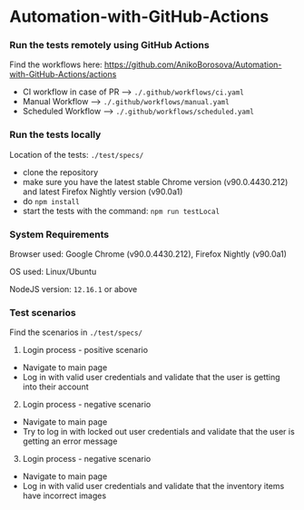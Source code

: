 # Automation-with-GitHub-Actions

### Run the tests remotely using GitHub Actions
Find the workflows here: https://github.com/AnikoBorosova/Automation-with-GitHub-Actions/actions

- CI workflow in case of PR --> ```./.github/workflows/ci.yaml```
- Manual Workflow --> ```./.github/workflows/manual.yaml```
- Scheduled Workflow --> ```./.github/workflows/scheduled.yaml```


### Run the tests locally
Location of the tests: ```./test/specs/```

- clone the repository
- make sure you have the latest stable Chrome version (v90.0.4430.212) and latest Firefox Nightly version (v90.0a1)
- do ```npm install```
- start the tests with the command: ```npm run testLocal```


### System Requirements
Browser used: Google Chrome (v90.0.4430.212), Firefox Nightly (v90.0a1)

OS used: Linux/Ubuntu

NodeJS version: ```12.16.1``` or above


### Test scenarios
Find the scenarios in ```./test/specs/```

1. Login process - positive scenario
- Navigate to main page
- Log in with valid user credentials and validate that the user is getting into their account

2. Login process - negative scenario
- Navigate to main page
- Try to log in with locked out user credentials and validate that the user is getting an error message

3. Login process - negative scenario
- Navigate to main page
- Log in with valid user credentials and validate that the inventory items have incorrect images
